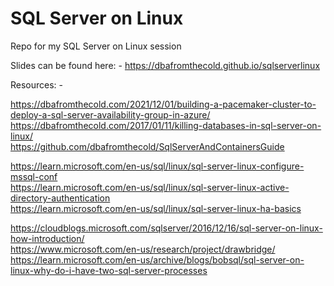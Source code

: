 # SQL Server on Linux

Repo for my SQL Server on Linux session


Slides can be found here: -
https://dbafromthecold.github.io/sqlserverlinux


Resources: -

https://dbafromthecold.com/2021/12/01/building-a-pacemaker-cluster-to-deploy-a-sql-server-availability-group-in-azure/</br>
https://dbafromthecold.com/2017/01/11/killing-databases-in-sql-server-on-linux/</br>
https://github.com/dbafromthecold/SqlServerAndContainersGuide</br>

https://learn.microsoft.com/en-us/sql/linux/sql-server-linux-configure-mssql-conf</br>
https://learn.microsoft.com/en-us/sql/linux/sql-server-linux-active-directory-authentication</br>
https://learn.microsoft.com/en-us/sql/linux/sql-server-linux-ha-basics</br>

https://cloudblogs.microsoft.com/sqlserver/2016/12/16/sql-server-on-linux-how-introduction/</br>
https://www.microsoft.com/en-us/research/project/drawbridge/</br>
https://learn.microsoft.com/en-us/archive/blogs/bobsql/sql-server-on-linux-why-do-i-have-two-sql-server-processes</br>


